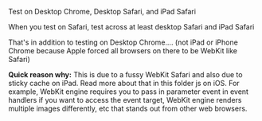 
Test on Desktop Chrome, Desktop Safari, and iPad Safari

When you test on Safari, test across at least desktop Safari and iPad Safari

That's in addition to testing on Desktop Chrome.... (not iPad or iPhone Chrome because Apple forced all browsers on there to be WebKit like Safari)

**Quick reason why:**
This is due to a fussy WebKit Safari and also due to sticky cache on iPad. Read more about that in this folder js on iOS. For example, WebKit engine requires you to pass in parameter event in event handlers if you want to access the event target, WebKit engine renders multiple images differently, etc that stands out from other web browsers.